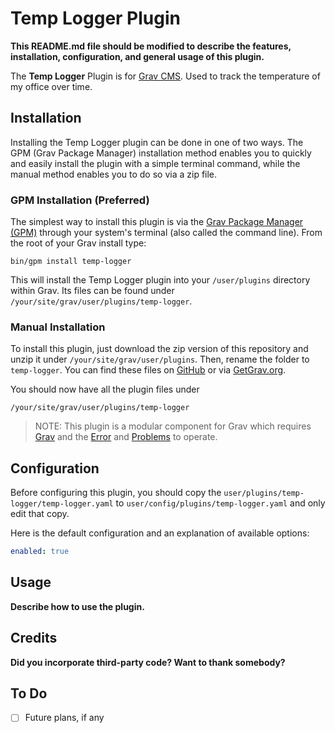 # Temp Logger Plugin

**This README.md file should be modified to describe the features, installation, configuration, and general usage of this plugin.**

The **Temp Logger** Plugin is for [Grav CMS](http://github.com/getgrav/grav). Used to track the temperature of my office over time.

## Installation

Installing the Temp Logger plugin can be done in one of two ways. The GPM (Grav Package Manager) installation method enables you to quickly and easily install the plugin with a simple terminal command, while the manual method enables you to do so via a zip file.

### GPM Installation (Preferred)

The simplest way to install this plugin is via the [Grav Package Manager (GPM)](http://learn.getgrav.org/advanced/grav-gpm) through your system's terminal (also called the command line).  From the root of your Grav install type:

    bin/gpm install temp-logger

This will install the Temp Logger plugin into your `/user/plugins` directory within Grav. Its files can be found under `/your/site/grav/user/plugins/temp-logger`.

### Manual Installation

To install this plugin, just download the zip version of this repository and unzip it under `/your/site/grav/user/plugins`. Then, rename the folder to `temp-logger`. You can find these files on [GitHub](https://github.com/jacob-mastel/grav-plugin-temp-logger) or via [GetGrav.org](http://getgrav.org/downloads/plugins#extras).

You should now have all the plugin files under

    /your/site/grav/user/plugins/temp-logger
	
> NOTE: This plugin is a modular component for Grav which requires [Grav](http://github.com/getgrav/grav) and the [Error](https://github.com/getgrav/grav-plugin-error) and [Problems](https://github.com/getgrav/grav-plugin-problems) to operate.

## Configuration

Before configuring this plugin, you should copy the `user/plugins/temp-logger/temp-logger.yaml` to `user/config/plugins/temp-logger.yaml` and only edit that copy.

Here is the default configuration and an explanation of available options:

```yaml
enabled: true
```

## Usage

**Describe how to use the plugin.**

## Credits

**Did you incorporate third-party code? Want to thank somebody?**

## To Do

- [ ] Future plans, if any

